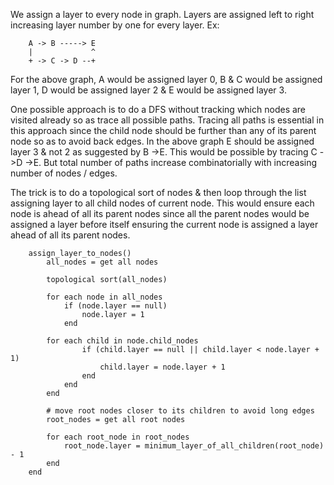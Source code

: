 We assign a layer to every node in graph. Layers are assigned left to right increasing layer
number by one for every layer. Ex:

```
    A -> B -----> E
    |             ^
    + -> C -> D --+
```

For the above graph, A would be assigned layer 0, B & C would be assigned layer 1, D would be assigned layer 2 & E would be assigned layer 3.

One possible approach is to do a DFS without tracking which nodes are visited already so as trace all possible paths. Tracing all paths is essential in this approach since the child node should be further than any of its parent node so as to avoid back edges. In the above graph E should be assigned layer 3 & not 2 as suggested by B ->E. This would be possible by tracing C ->D ->E. But total number of paths increase combinatorially with increasing number of nodes / edges.

The trick is to do a topological sort of nodes & then loop through the list assigning layer to all child nodes of current node. This would ensure each node is ahead of all its parent nodes since all the parent nodes would be assigned a layer before itself ensuring the current node is assigned a layer ahead of all its parent nodes.

```
    assign_layer_to_nodes()
        all_nodes = get all nodes
        
        topological sort(all_nodes)

        for each node in all_nodes
            if (node.layer == null)
                node.layer = 1
            end
            
	    for each child in node.child_nodes
                if (child.layer == null || child.layer < node.layer + 1)
                    child.layer = node.layer + 1
                end
            end
        end
        
        # move root nodes closer to its children to avoid long edges
        root_nodes = get all root nodes
        
        for each root_node in root_nodes
            root_node.layer = minimum_layer_of_all_children(root_node) - 1
        end
    end
```
